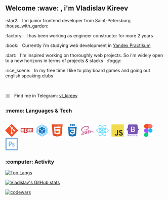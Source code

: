 <div align="left">
  <h2>
   Welcome :wave: , i'm Vladislav Kireev
  </h2>
  <p>:star2: &nbsp; I'm junior frontend developer from Saint-Petersburg :house_with_garden: </p>
  <p>:factory: &nbsp; I has been working as engineer constructor for more 2 years</p>
  <p>:book: &nbsp; Currently i'm studying web development in <a href="https://practicum.yandex.ru/profile/web-plus"> Yandex Practikum </a></p>
  <p>:dart: &nbsp; I'm inspired working on thoroughly web projects. So i'm widely open to a new horizons in terms of projects & stacks &nbsp; :foggy:</p>
  <p>:rice_scene: &nbsp; In my free time I like to play board games and going out english speaking clubs &nbsp; </p>
  <br/>
</div>

 :envelope: &nbsp; Find me in Telegram:&nbsp;[vl_kireev](https://t.me/vl_kireev)
 
<h3> :memo: Languages & Tech </h3>
<div align="left">
  <br/>
  <img src="https://github.com/devicons/devicon/blob/master/icons/git/git-original.svg" title="Git" alt="Git" width="40" height="40"/>&nbsp;
  <img src="https://github.com/devicons/devicon/blob/master/icons/npm/npm-original-wordmark.svg" title="npm" alt="npm" width="40" height="40"/>&nbsp;
  <img src="https://github.com/devicons/devicon/blob/master/icons/webpack/webpack-original.svg" title="Webpack" alt="Webpack" width="40" height="40"/>&nbsp;
  <img src="https://github.com/devicons/devicon/blob/master/icons/html5/html5-original.svg" title="HTML5" alt="HTML" width="40" height="40"/>&nbsp;
  <img src="https://github.com/devicons/devicon/blob/master/icons/css3/css3-plain-wordmark.svg"  title="CSS3" alt="CSS" width="40" height="40"/>&nbsp;
  <img src="https://github.com/devicons/devicon/blob/master/icons/sass/sass-original.svg"  title="Sass" alt="Sass" width="40" height="40"/>&nbsp;
   <img src="https://github.com/devicons/devicon/blob/master/icons/react/react-original.svg" title="React" alt="React" width="40" height="40"/>&nbsp;
  <img src="https://github.com/devicons/devicon/blob/master/icons/javascript/javascript-original.svg" title="JavaScript" alt="JavaScript" width="40" height="40"/>&nbsp;
  <img src="https://github.com/devicons/devicon/blob/master/icons/bootstrap/bootstrap-plain-wordmark.svg" title="Bootstrap" alt="Bootstrap" width="40" height="40"/>&nbsp;
  <img src="https://github.com/devicons/devicon/blob/master/icons/figma/figma-original.svg" title="Figma" alt="Figma" width="40" height="40"/>&nbsp;
  <img src="https://github.com/devicons/devicon/blob/master/icons/photoshop/photoshop-line.svg" title="Photoshop" alt="Photoshop" width="40" height="40"/>&nbsp;
</div>

<h3> :computer: Activity </h3>

[![Top Langs](https://github-readme-stats.vercel.app/api/top-langs/?username=VladislavSerKir&layout=compact)](https://github.com/VladislavSerKir/github-readme-stats)

[![Vladislav's GitHub stats](https://github-readme-stats.vercel.app/api?username=VladislavSerKir)](https://github.com/VladislavSerKir/github-readme-stats)

[![codewars](https://www.codewars.com/users/VladislavSerKir/badges/large)](https://www.codewars.com/users/VladislavSerKir) 
